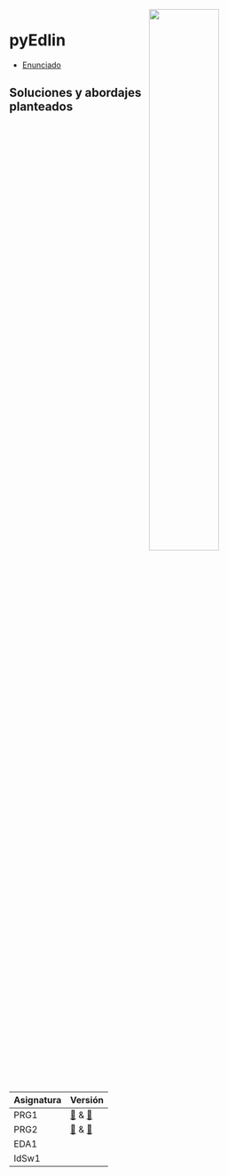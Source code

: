 <img src="https://pbs.twimg.com/media/GCzChW9WUAA9eBd?format=png&name=medium" width="50%" align="right"/>

# pyEdlin

- [Enunciado](enunciado.md)

## Soluciones y abordajes planteados

|Asignatura|Versión|
|-|-|
|PRG1|[📜](/src/vPRG1/Edlin.java) & [🧠](/documents/vPRG1/README.md)|
|PRG2|[📜](/src/vPRG2/) & [🧠](/documents/vPRG2/README.md)|
|EDA1||
|IdSw1||
